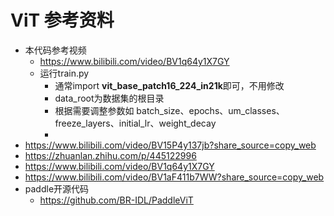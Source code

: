 # ViT 参考资料
* 本代码参考视频
  * https://www.bilibili.com/video/BV1q64y1X7GY
  * 运行train.py
    * 通常import **vit_base_patch16_224_in21k**即可，不用修改
    * data_root为数据集的根目录
    * 根据需要调整参数如 batch_size、epochs、um_classes、freeze_layers、initial_lr、weight_decay 
    * 
* https://www.bilibili.com/video/BV15P4y137jb?share_source=copy_web
* https://zhuanlan.zhihu.com/p/445122996
* https://www.bilibili.com/video/BV1q64y1X7GY
* https://www.bilibili.com/video/BV1aF411b7WW?share_source=copy_web
* paddle开源代码 
  * https://github.com/BR-IDL/PaddleViT
